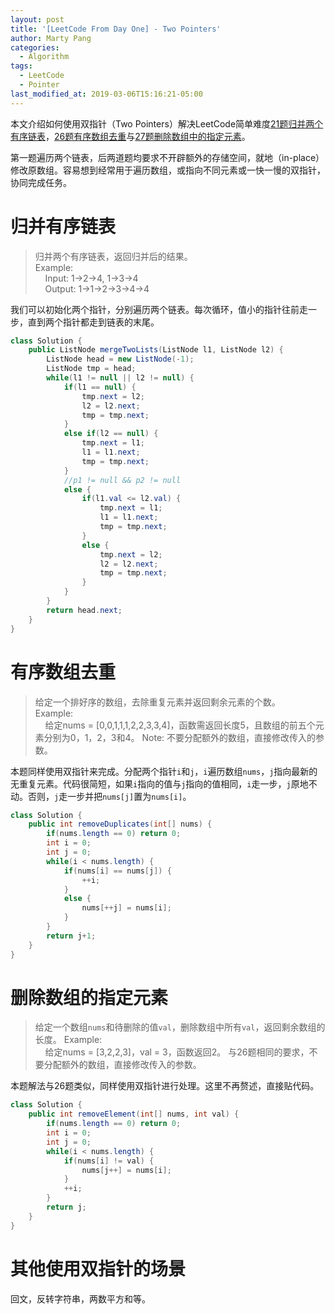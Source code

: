 ```yaml
---
layout: post
title: '[LeetCode From Day One] - Two Pointers'
author: Marty Pang
categories: 
  - Algorithm
tags: 
  - LeetCode
  - Pointer
last_modified_at: 2019-03-06T15:16:21-05:00
---
```


本文介绍如何使用双指针（Two Pointers）解决LeetCode简单难度[21题归并两个有序链表](https://leetcode.com/problems/merge-two-sorted-lists/description/)，[26题有序数组去重](https://leetcode.com/problems/remove-duplicates-from-sorted-array/description/)与[27题删除数组中的指定元素](https://leetcode.com/problems/remove-element/description/)。

第一题遍历两个链表，后两道题均要求不开辟额外的存储空间，就地（in-place）修改原数组。容易想到经常用于遍历数组，或指向不同元素或一快一慢的双指针，协同完成任务。

# 归并有序链表

> 归并两个有序链表，返回归并后的结果。  
> Example:  
&nbsp; &nbsp; Input: 1->2->4, 1->3->4  
&nbsp; &nbsp; Output: 1->1->2->3->4->4    

我们可以初始化两个指针，分别遍历两个链表。每次循环，值小的指针往前走一步，直到两个指针都走到链表的末尾。

```java
class Solution {
    public ListNode mergeTwoLists(ListNode l1, ListNode l2) {
        ListNode head = new ListNode(-1);
        ListNode tmp = head;
        while(l1 != null || l2 != null) {
            if(l1 == null) {
                tmp.next = l2;
                l2 = l2.next;
                tmp = tmp.next;
            }
            else if(l2 == null) {
                tmp.next = l1;
                l1 = l1.next;
                tmp = tmp.next;
            }
            //p1 != null && p2 != null
            else {
                if(l1.val <= l2.val) {
                    tmp.next = l1;
                    l1 = l1.next;
                    tmp = tmp.next;
                }
                else {
                    tmp.next = l2;
                    l2 = l2.next;
                    tmp = tmp.next;
                }
            }
        }
        return head.next;
    }
}
```

# 有序数组去重

> 给定一个排好序的数组，去除重复元素并返回剩余元素的个数。  
> Example:  
&nbsp; &nbsp; 给定nums = [0,0,1,1,1,2,2,3,3,4]，函数需返回长度5，且数组的前五个元素分别为0，1，2，3和4。
> Note: 不要分配额外的数组，直接修改传入的参数。


本题同样使用双指针来完成。分配两个指针`i`和`j`，`i`遍历数组`nums`，`j`指向最新的无重复元素。代码很简短，如果`i`指向的值与`j`指向的值相同，`i`走一步，`j`原地不动。否则，`j`走一步并把`nums[j]`置为`nums[i]`。

```java
class Solution {
    public int removeDuplicates(int[] nums) {
        if(nums.length == 0) return 0;
        int i = 0;
        int j = 0;
        while(i < nums.length) {
            if(nums[i] == nums[j]) {
                ++i;
            }
            else {
                nums[++j] = nums[i];
            }
        }
        return j+1;
    }
}
```

# 删除数组的指定元素

> 给定一个数组`nums`和待删除的值`val`，删除数组中所有`val`，返回剩余数组的长度。
> Example:  
&nbsp; &nbsp; 给定nums = [3,2,2,3]，val = 3，函数返回2。
> 与26题相同的要求，不要分配额外的数组，直接修改传入的参数。


本题解法与26题类似，同样使用双指针进行处理。这里不再赘述，直接贴代码。

```java
class Solution {
    public int removeElement(int[] nums, int val) {
        if(nums.length == 0) return 0;
        int i = 0;
        int j = 0;
        while(i < nums.length) {
            if(nums[i] != val) {
                nums[j++] = nums[i];
            }
            ++i;
        }
        return j;
    }
}
```

# 其他使用双指针的场景

回文，反转字符串，两数平方和等。